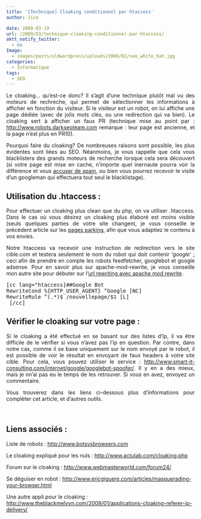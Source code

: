```yaml
---
title: '[Technique] Cloaking conditionnel par htaccess'
author: Jice

date: 2009-03-19
url: /2009/03/technique-cloaking-conditionnel-par-htaccess/
aktt_notify_twitter:
  - no
Image:
  - images/posts/oldwordpress/uploads/2009/02/seo_white_hat.jpg
categories:
  - Informatique
tags:
  - SEO
---
```

<p style="text-align: justify;">
  Le cloaking&#8230; qu&#8217;est-ce donc? Il s&#8217;agit d&#8217;une technique plutôt mal vu des moteurs de rechreche, qui permet de sélectionner les informations à afficher en fonction du visiteur. Si le visiteur est un robot, on lui affiche une page dédiée (avec de jolis mots clés, ou une redirection qui va bien). Le cloaking sert à afficher un faux PR (technique mise au point par : <a title="Dark Seo Team" href="http://www.robots.darkseoteam.com/" target="_blank">http://www.robots.darkseoteam.com</a> remarque : leur page est ancienne, et la page n&#8217;est plus en PR10).
</p>

<p style="text-align: justify;">
  Pourquoi faire du cloaking? De nombreuses raisons sont possible, les plus évidentes sont liées au SEO. Néanmoins, je vous rappelle que cela vous blacklistera des grands moteurs de recherche lorsque cela sera découvert (si votre page est mise en cache, n&#8217;importe quel inernaute pourra voir la différence et vous <a title="Reporter un site spammy" href="http://www.google.fr/webmasters/spamreport.html" target="_blank">accuser de spam,</a> ou bien vous pourrez recevoir le visite d&#8217;un googleman qui effectuera tout seul le blacklistage).
</p>

<!--more-->

<h2 style="text-align: justify;">
  Utilisation du .htaccess :
</h2>

<p style="text-align: justify;">
  Pour effectuer un cloaking plus clean que du php, on va utiliser .htaccess. Dans le cas où vous désirez un cloaking plus élaboré est moins visible (seuls quelques parties de votre site changent, je vous conseille le précédent article sur les <a title="Pages parking" href="http://localhost/oldblog/2009/02/les-pages-parking/">pages parking</a>, afin que vous adaptiez le contenu à vos envies.
</p>

<p style="text-align: justify;">
  Notre htaccess va recevoir une instruction de redirection vers le site cible.com et testera seulement le nom du robot qui doit contenir &#8216;<em>google</em>&#8216; ; ceci afin de prendre en compte les robots feedfetcher, googlebot et google adsense. Pour en savoir plus sur apache-mod-rewrite, je vous conseille mon autre site pour débuter sur l&#8217;<a title="Débuter url rewriting avec apache mod-rewrite" href="http://www.apache-mod-rewrite.fr" target="_blank">url rewriting avec apache mod rewrite</a>.
</p>

<pre>[cc lang="htaccess]##Google Bot
RewriteCond %{HTTP_USER_AGENT} ^Google [NC]
RewriteRule ^(.*)$ /nouvellepage/$1 [L]
 [/cc]</pre>

## Vérifier le cloaking sur votre page :

<p style="text-align: justify;">
  Si le cloaking a été effectué en se basant sur des listes d&#8217;Ip, il va être difficile de le vérifier si vous n&#8217;avez pas l&#8217;ip en question. Par contre, dans notre cas, comme il se base uniquement sur le nom envoyé par le robot, il est possible de voir le résultat en envoyant de faux headers à votre site cible. Pour cela, vous pouvez utiliser le service : <a href="http://www.smart-it-consulting.com/internet/google/googlebot-spoofer/" target="_blank">http://www.smart-it-consulting.com/internet/google/googlebot-spoofer/</a>. Il y en a des mieux, mais je nn&#8217;ai pas eu le temps de les retrouver. Si vous en avez, envoyez un commentaire.
</p>

<p style="text-align: justify;">
  Vous trouverez dans les liens ci-dessous plus d&#8217;informations pour compléter cet article, et d&#8217;autres outils.
</p>

<br class="spacer_" />

## Liens associés :

Liste de robots : <a href="http://www.botsvsbrowsers.com" target="_blank">http://www.botsvsbrowsers.com</a>

Le cloaking expliqué pour les nuls : <a href="http://www.actulab.com/cloaking.php" target="_blank">http://www.actulab.com/cloaking.php</a>

Forum sur le cloaking : <a href="http://www.webmasterworld.com/forum24/" target="_blank">http://www.webmasterworld.com/forum24/</a>

Se déguiser en robot : <a href="http://www.ericgiguere.com/articles/masquerading-your-browser.html" target="_blank">http://www.ericgiguere.com/articles/masquerading-your-browser.html</a>

Une autre appli pour le cloaking : <a href="http://www.theblackmelvyn.com/2009/01/applications-cloaking-referer-ip-delivery/" target="_blank">http://www.theblackmelvyn.com/2009/01/applications-cloaking-referer-ip-delivery/</a>